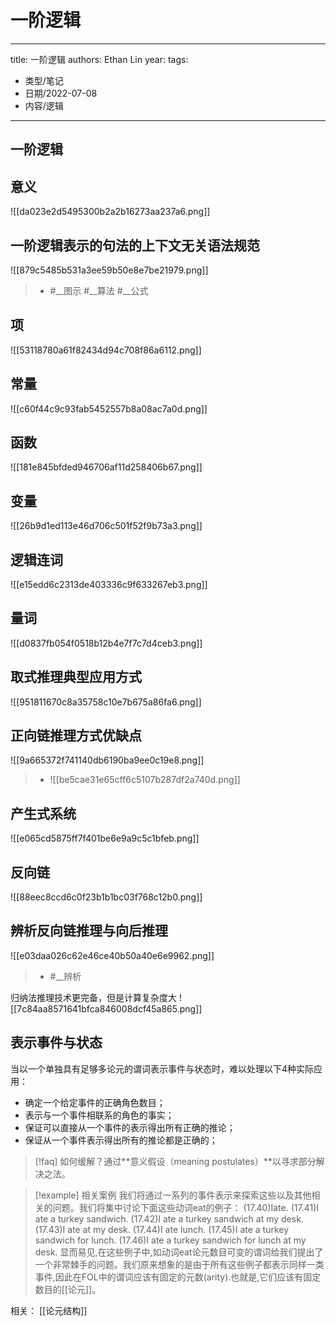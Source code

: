# 一阶逻辑


---
title: 一阶逻辑
authors: Ethan Lin
year:
tags:
  - 类型/笔记 
  - 日期/2022-07-08 
  - 内容/逻辑 
---






## 一阶逻辑
[](marginnote3app://note/022B06A0-8BA5-4A2E-B7EF-0D4F1F3D6BCA)


## 意义
![[da023e2d5495300b2a2b16273aa237a6.png]][](marginnote3app://note/D1782760-59A4-47C5-A13F-CFEE3249AD31)



## 一阶逻辑表示的句法的上下文无关语法规范

![[879c5485b531a3ee59b50e8e7be21979.png]][](marginnote3app://note/D20915F9-6D79-4EBB-AA11-368A9B36C337)

> - #__图示 #__算法 #__公式



## 项

![[53118780a61f82434d94c708f86a6112.png]][](marginnote3app://note/4EA0199F-E003-4DE6-B598-262C0C824415)


## 常量

![[c60f44c9c93fab5452557b8a08ac7a0d.png]][](marginnote3app://note/6DB9AB87-3758-46C9-9C30-54A57B982485)

## 函数

![[181e845bfded946706af11d258406b67.png]][](marginnote3app://note/40582C46-D8B5-4803-8906-01FAEB037910)

## 变量

![[26b9d1ed113e46d706c501f52f9b73a3.png]][](marginnote3app://note/BF9685FC-983B-47A5-963A-832C58437FE0)

## 逻辑连词

![[e15edd6c2313de403336c9f633267eb3.png]][](marginnote3app://note/4DA7211C-6881-4444-A402-A9DD9FB97673)

## 量词

![[d0837fb054f0518b12b4e7f7c7d4ceb3.png]][](marginnote3app://note/55A57A52-CA75-457F-8447-217C49669563)

## 取式推理典型应用方式

![[951811670c8a35758c10e7b675a86fa6.png]][](marginnote3app://note/9958A5B1-5A48-458D-82CE-95497958B00E)

## 正向链推理方式优缺点

![[9a665372f741140db6190ba9ee0c19e8.png]][](marginnote3app://note/6D3C2571-3F7B-4620-B740-CC4F3B649C42)

> - ![[be5cae31e65cff6c5107b287df2a740d.png]][](marginnote3app://note/E5577BD1-7BF7-451B-B307-A7869997F11C)


## 产生式系统

![[e065cd5875ff7f401be6e9a9c5c1bfeb.png]][](marginnote3app://note/1065F2F8-AFD4-4EE2-95FA-8496D8222429)



## 反向链

![[88eec8ccd6c0f23b1b1bc03f768c12b0.png]][](marginnote3app://note/3485349E-82E0-449F-A3A5-67920B9FF84E)




## 辨析反向链推理与向后推理

![[e03daa026c62e46ce40b50a40e6e9962.png]][](marginnote3app://note/9FBB59A7-5B67-4AC2-9A29-F8F33792E4CC)

> - #__辨析

归纳法推理技术更完备，但是计算复杂度大
![[7c84aa8571641bfca846008dcf45a865.png]][](marginnote3app://note/B8B708DC-80F1-4FB0-8BAA-EE731CD41197)


## 表示事件与状态

当以一个单独具有足够多论元的谓词表示事件与状态时，难以处理以下4种实际应用：
- 确定一个给定事件的正确角色数目；
- 表示与一个事件相联系的角色的事实；
- 保证可以直接从一个事件的表示得出所有正确的推论；
- 保证从一个事件表示得出所有的推论都是正确的；



> [!faq] 
如何缓解？通过**意义假设（meaning postulates）**以寻求部分解决之法。



> [!example] 相关案例
> 我们将通过一系列的事件表示来探索这些以及其他相关的问题。我们将集中讨论下面这些动词eat的例子： 
>  (17.40)Iate.
(17.41)I ate a turkey sandwich.
(17.42)I ate a turkey sandwich at my desk.
(17.43)I ate at my desk.
(17.44)I ate lunch.
(17.45)I ate a turkey sandwich for lunch.
(17.46)I ate a turkey sandwich for lunch at my desk. 
显而易见,在这些例子中,如动词eat论元数目可变的谓词给我们提出了一个非常棘手的问题。我们原来想象的是由于所有这些例子都表示同样一类事件,因此在FOL中的谓词应该有固定的元数(arity).也就是,它们应该有固定数目的[[论元]]。

相关：
[[论元结构]]










